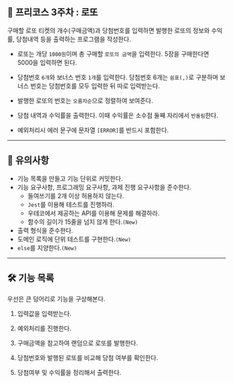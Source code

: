 ## 🚀 프리코스 3주차 : 로또

구매할 로또 티켓의 개수(구매금액)과 당첨번호를 입력하면 발행한 로또의 정보와 수익률, 당첨내역 등을 출력하는 프로그램을 작성한다.

* 로또는 개당 `1000원`이며 총 구매할 `로또의 금액`을 입력한다. 5장을 구매한다면 5000을 입력하면 된다.

* 당첨번호 `6개`와 보너스 번호 `1개`를 입력한다. 당첨번호 6개는 `쉼표(,)`로 구분하며 보너스 번호는 당첨번호를 모두 입력한 뒤 따로 입력받는다.

* 발행한 로또의 번호는 `오름차순`으로 정렬하여 보여준다.

* 당첨 내역과 수익률을 출력한다. 이때 수익률은 소수점 둘째 자리에서 `반올림`한다.

* 예외처리시 에러 문구에 문자열 `[ERROR]`를 반드시 포함한다.

***

## 🚨 유의사항
* 기능 목록을 만들고 기능 단위로 커밋한다.
* 기능 요구사항, 프로그래밍 요구사항, 과제 진행 요구사항을 준수한다.
    - 들여쓰기를 2개 이상 허용하지 않는다.
    - `Jest`를 이용해 테스트를 진행하라.
    - 우테코에서 제공하는 API를 이용해 문제를 해결하라.
    - 함수의 길이가 15줄을 넘지 않게 한다.`(New)`
* 출력 형식을 준수한다.
* 도메인 로직에 단위 테스트를 구현한다.`(New)`
* `else`를 지양한다.`(New)`

***

## 🛠 기능 목록

우선은 큰 덩어리로 기능을 구상해본다.

1. 입력값을 입력받는다.

2. 예외처리를 진행한다.

3. 구매금액을 참고하여 랜덤으로 로또를 발행한다.

4. 당첨번호와 발행된 로또를 비교해 당첨 여부를 확인한다.

5. 당첨여부 및 수익률을 정리해서 출력한다.